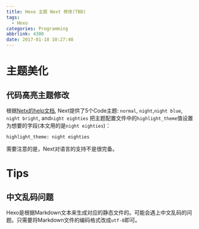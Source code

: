 ```yaml
---
title: Hexo 主题 Next 修改(TBD)
tags:
  - Hexo
categories: Programming
abbrlink: 4300
date: 2017-01-18 10:27:48
---
```


# 主题美化

## 代码高亮主题修改

根据[Netx的help文档](http://theme-next.iissnan.com/), Next提供了5个Code主题: `normal`, `night`,`night blue`, `night bright`, and`night eighties`
把主题配置文件中的`highlight_theme`值设置为想要的字段(本文用的是`night eighties`)：
```
highlight_theme: night eighties
```
需要注意的是，Next对语言的支持不是很完备。

# Tips

## 中文乱码问题

Hexo是根据Markdown文本来生成对应的静态文件的。可能会遇上中文乱码的问题。只需要将Markdown文件的编码格式改成`utf-8`即可。